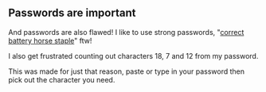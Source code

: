 ## Passwords are important

And passwords are also flawed! I like to use strong passwords,
"[correct battery horse staple]" ftw!

I also get frustrated counting out characters 18, 7 and 12 from my
password.

This was made for just that reason, paste or type in your password
then pick out the character you need.

<!-- Links -->

[correct battery horse staple]: https://xkcd.com/936/
